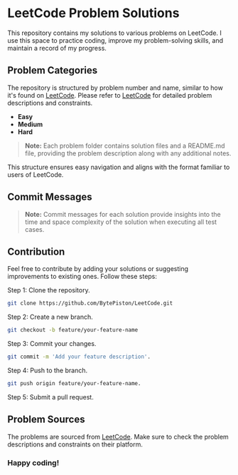 # LeetCode Problem Solutions

This repository contains my solutions to various problems on LeetCode. I use this space to practice coding, improve my problem-solving skills, and maintain a record of my progress.

## Problem Categories

The repository is structured by problem number and name,  similar to how it's found on [LeetCode](https://leetcode.com/). Please refer to [LeetCode](https://leetcode.com/) for detailed problem descriptions and constraints.


- **Easy**
- **Medium**
- **Hard**

> **Note:** Each problem folder contains solution files and a README.md file, providing the problem description along with any additional notes.

This structure ensures easy navigation and aligns with the format familiar to users of LeetCode.

## Commit Messages

> **Note:** Commit messages for each solution provide insights into the time and space complexity of the solution when executing all test cases.

## Contribution

Feel free to contribute by adding your solutions or suggesting improvements to existing ones. Follow these steps:

Step 1: Clone the repository.
```bash
git clone https://github.com/BytePiston/LeetCode.git
```
Step 2: Create a new branch.
```bash
git checkout -b feature/your-feature-name
```
Step 3: Commit your changes.
```bash
git commit -m 'Add your feature description'.
```
Step 4: Push to the branch.
```bash
git push origin feature/your-feature-name.
```
Step 5: Submit a pull request.

## Problem Sources

The problems are sourced from [LeetCode](https://leetcode.com/). Make sure to check the problem descriptions and constraints on their platform.

### Happy coding!
